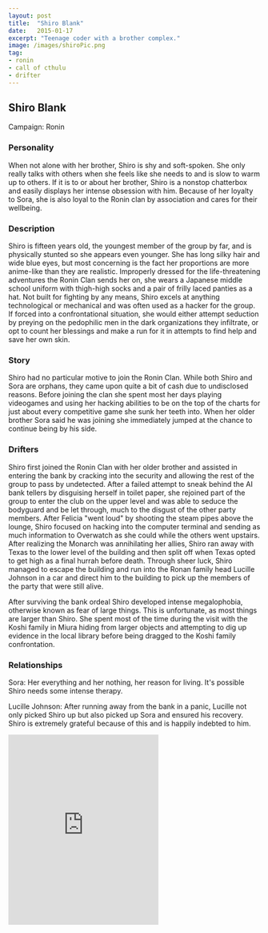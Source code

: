 ```yaml
---
layout: post
title:  "Shiro Blank"
date:   2015-01-17
excerpt: "Teenage coder with a brother complex."
image: /images/shiroPic.png
tag:
- ronin
- call of cthulu
- drifter
---
```

## Shiro Blank

Campaign: Ronin

### Personality
When not alone with her brother, Shiro is shy and soft-spoken. She only really talks with others when she feels like she needs to and is slow to warm up to others. If it is to or about her brother, Shiro is a nonstop chatterbox and easily displays her intense obsession with him. Because of her loyalty to Sora, she is also loyal to the Ronin clan by association and cares for their wellbeing.

### Description
Shiro is fifteen years old, the youngest member of the group by far, and is physically stunted so she appears even younger. She has long silky hair and wide blue eyes, but most concerning is the fact her proportions are more anime-like than they are realistic. Improperly dressed for the life-threatening adventures the Ronin Clan sends her on, she wears a Japanese middle school uniform with thigh-high socks and a pair of frilly laced panties as a hat. Not built for fighting by any means, Shiro excels at anything technological or mechanical and was often used as a hacker for the group. If forced into a confrontational situation, she would either attempt seduction by preying on the pedophilic men in the dark organizations they infiltrate, or opt to count her blessings and make a run for it in attempts to find help and save her own skin.

### Story
Shiro had no particular motive to join the Ronin Clan. While both Shiro and Sora are orphans, they came upon quite a bit of cash due to undisclosed reasons. Before joining the clan she spent most her days playing videogames and using her hacking abilities to be on the top of the charts for just about every competitive game she sunk her teeth into. When her older brother Sora said he was joining she immediately jumped at the chance to continue being by his side.

### Drifters
Shiro first joined the Ronin Clan with her older brother and assisted in entering the bank by cracking into the security and allowing the rest of the group to pass by undetected. After a failed attempt to sneak behind the AI bank tellers by disguising herself in toilet paper, she rejoined part of the group to enter the club on the upper level and was able to seduce the bodyguard and be let through, much to the disgust of the other party members. After Felicia "went loud" by shooting the steam pipes above the lounge, Shiro focused on hacking into the computer terminal and sending as much information to Overwatch as she could while the others went upstairs. After realizing the Monarch was annihilating her allies, Shiro ran away with Texas to the lower level of the building and then split off when Texas opted to get high as a final hurrah before death. Through sheer luck, Shiro managed to escape the building and run into the Ronan family head Lucille Johnson in a car and direct him to the building to pick up the members of the party that were still alive.

After surviving the bank ordeal Shiro developed intense megalophobia, otherwise known as fear of large things. This is unfortunate, as most things are larger than Shiro. She spent most of the time during the visit with the Koshi family in Miura hiding from larger objects and attempting to dig up evidence in the local library before being dragged to the Koshi family confrontation.

### Relationships
Sora: Her everything and her nothing, her reason for living. It's possible Shiro needs some intense therapy.

Lucille Johnson: After running away from the bank in a panic, Lucille not only picked Shiro up but also picked up Sora and ensured his recovery. Shiro is extremely grateful because of this and is happily indebted to him.

<iframe src="https://open.spotify.com/embed/playlist/4y6x31nuYqcigC4dT00D5O" width="300" height="380" frameborder="0" allowtransparency="true" allow="encrypted-media"></iframe>
